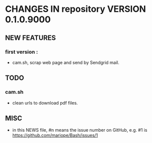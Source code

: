 # CHANGES IN repository VERSION 0.1.0.9000

## NEW FEATURES

### first version :
- cam.sh, scrap web page and send by Sendgrid mail.

## TODO
### cam.sh
- clean urls to download pdf files.

## MISC

- in this NEWS file, #n means the issue number on GitHub, e.g. #1 is https://github.com/mariope/Bash/issues/1

